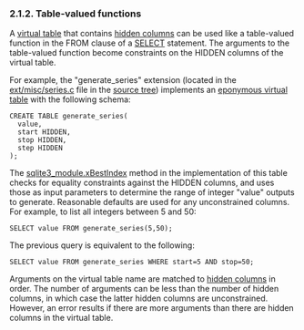 ### 2\.1\.2\. Table\-valued functions


A [virtual table](vtab.html) that contains [hidden columns](vtab.html#hiddencol) can be used like
a table\-valued function in the FROM clause of a [SELECT](lang_select.html) statement.
The arguments to the table\-valued function become constraints on 
the HIDDEN columns of the virtual table.



For example, the "generate\_series" extension (located in the
[ext/misc/series.c](https://www.sqlite.org/src/artifact?ci=trunk&filename=ext/misc/series.c)
file in the [source tree](https://www.sqlite.org/src/tree?ci=trunk))
implements an [eponymous virtual table](vtab.html#epovtab) with the following schema:




```
CREATE TABLE generate_series(
  value,
  start HIDDEN,
  stop HIDDEN,
  step HIDDEN
);

```

The [sqlite3\_module.xBestIndex](vtab.html#xbestindex) method in the implementation of this
table checks for equality constraints against the HIDDEN columns, and uses
those as input parameters to determine the range of integer "value" outputs
to generate. Reasonable defaults are used for any unconstrained columns.
For example, to list all integers between 5 and 50:




```
SELECT value FROM generate_series(5,50);

```

The previous query is equivalent to the following:




```
SELECT value FROM generate_series WHERE start=5 AND stop=50;

```

Arguments on the virtual table name are matched to [hidden columns](vtab.html#hiddencol)
in order. The number of arguments can be less than the
number of hidden columns, in which case the latter hidden columns are
unconstrained. However, an error results if there are more arguments
than there are hidden columns in the virtual table.




